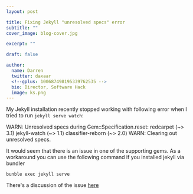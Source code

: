 ```yaml
---
layout: post

title: Fixing Jekyll "unresolved specs" error
subtitle: ""
cover_image: blog-cover.jpg

excerpt: ""

draft: false

author:
  name: Darren
  twitter: daxaar
  <!--gplus: 100687498195339762535 -->
  bio: Director, Software Hack
  image: ks.png
---
```


My Jekyll installation recently stopped working with following error when I tried to run `jekyll serve watch`:

WARN: Unresolved specs during Gem::Specification.reset:
      redcarpet (~> 3.1)
      jekyll-watch (~> 1.1)
      classifier-reborn (~> 2.0)
WARN: Clearing out unresolved specs.

It would seem that there is an issue in one of the supporting gems.  As a workaround you can use the following command if you installed jekyll via bundler

`bunble exec jekyll serve`

There's a discussion of the issue [here](https://github.com/jekyll/jekyll/issues/3084)